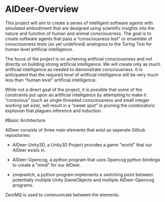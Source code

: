 # AIDeer-Overview

This project will aim to create a series of intelligent software agents with simulated 
embodiment that are designed using scientific insights into the nature and function of
human and animal consciousness.  The goal is to create software agents that pass a “consciousness test”
or ensemble of consciousness tests (as yet undefined) analogous to the Turing Test for human
level artificial intelligence. 

The focus of the project is on achieving artificial consciousness and not directly on building
strong artificial intelligence.  We will create only as much artificial intelligence as needed
to demonstrate consciousness. It is anticipated that the required level of artificial intelligence
will be very much less than “human level” artificial intelligence.

While not a direct goal of the project, it is possible that some of the constraints put upon an artificial
intelligence by attempting to make it “conscious” (such as  single threaded consciousness and small
integer working set size), will result in a “sweet spot” in pruning the combinatoric explosion that plagues
inference and induction.

#Basic Architecture

AIDeer consists of three main elements that exist as seperate Github repositories:

  - AIDeer-Unity3D, a Unity3D Project provides a game "world" that our AIDeer exists in.

  - AIDeer-Opencog, a python program that uses Opencog python bindings to create a "mind" for our AIDeer.

  - zmqswitch, a python program implements a switching point between potentially multiple Unity GameObjects and multiple AIDeer-Opencog programs.

ZeroMQ is used to communicate between the elements.
